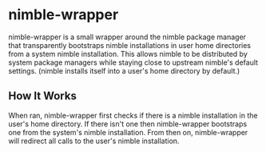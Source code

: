 nimble-wrapper
==============

nimble-wrapper is a small wrapper around the nimble package manager that
transparently bootstraps nimble installations in user home directories
from a system nimble installation. This allows nimble to be distributed by
system package managers while staying close to upstream nimble's default
settings. (nimble installs itself into a user's home directory by default.)

How It Works
------------

When ran, nimble-wrapper first checks if there is a nimble installation in the
user's home directory. If there isn't one then nimble-wrapper bootstraps one
from the system's nimble installation. From then on, nimble-wrapper will
redirect all calls to the user's nimble installation.
